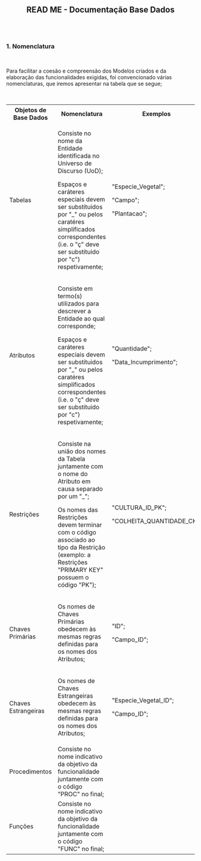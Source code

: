 <h2 style="text-align: center"><b>READ ME - Documentação Base Dados</b></h2>
<br>
<br>

<h3><b>1. Nomenclatura</b></h3>
<br>

<p>Para facilitar a coesão e compreensão dos Modelos criados e da elaboração das funcionalidades exigidas, foi convencionado várias nomenclaturas, que iremos apresentar na tabela que se segue;</p>
<br>

<table align="center">
    <tr>
        <th>Objetos de Base Dados</th>
        <th>Nomenclatura</th>
        <th>Exemplos</th>
        <th>Exceções</th>
    </tr>
    <tr>
        <td>Tabelas</td>
        <td><p>Consiste no nome da Entidade identificada no Universo de Discurso (UoD);</p><p>Espaços e caráteres especiais devem ser substítuidos por "_" ou pelos caratéres simplificados correspondentes (i.e. o "ç" deve ser substítuido por "c") respetivamente;</p></td>
        <td><p>"Especie_Vegetal";</p><p>"Campo";</p><p>"Plantacao";</p></td>
        <td><p>Tabelas que são resultado do processo de Normalização e que não foram identificados no UoD devem ter o nome que é resultado da união das Tabelas envolventes (exemplo: "Encomenda_Especie_Vegetal");</p></td>
    </tr>
    <tr>
        <td>Atributos</td>
        <td><p>Consiste em termo(s) utilizados para descrever a Entidade ao qual corresponde;</p><p>Espaços e caráteres especiais devem ser substítuidos por "_" ou pelos caratéres simplificados correspondentes (i.e. o "ç" deve ser substítuido por "c") respetivamente;</p></td>
        <td><p>"Quantidade";</p><p>"Data_Incumprimento";</p></td>
        <td><p>Atributos que resultam de uma segunda Tabela, devem conter no início o nome da Tabela de origem separado por um "_"; </p></td>
    </tr>
    <tr>
        <td>Restrições</td>
        <td><p>Consiste na união dos nomes da Tabela juntamente com o nome do Atributo em causa separado por um "_";</p><p>Os nomes das Restrições devem terminar com o código associado ao tipo da Restrição (exemplo: a Restrições "PRIMARY KEY" possuem o código "PK");</p></td>
        <td><p>"CULTURA_ID_PK";</p><p>"COLHEITA_QUANTIDADE_CK";</p></td>
        <td><p>Restrições associadas a múltiplos Atributos em vez de conterem os nomes dos Atributos simplesmente contem "COMP";</p></td>
    </tr>
    <tr>
        <td>Chaves Primárias</td>
        <td><p>Os nomes de Chaves Primárias obedecem às mesmas regras definidas para os nomes dos Atributos;</p></td>
        <td><p>"ID";</p><p>"Campo_ID";</p></td>
        <td>N/A</td>
    </tr>
    <tr>
        <td>Chaves Estrangeiras</td>
        <td><p>Os nomes de Chaves Estrangeiras obedecem às mesmas regras definidas para os nomes dos Atributos;</p></td>
        <td><p>"Especie_Vegetal_ID";</p><p>"Campo_ID";</p></td>
        <td>N/A</td>
    </tr>
    <tr>
        <td>Procedimentos</td>
        <td>Consiste no nome indicativo da objetivo da funcionalidade juntamente com o código "PROC" no final;</td>
        <td></td>
        <td>N/A</td>
    </tr>
    <tr>
        <td>Funções</td>
        <td>Consiste no nome indicativo da objetivo da funcionalidade juntamente com o código "FUNC" no final;</td>
        <td></td>
        <td>N/A</td>
    </tr>
</table>